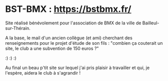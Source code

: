 # BST-BMX : https://bstbmx.fr/

Site réalisé bénévolement pour l'association de BMX de la ville de Bailleul-sur-Thérain.

A la base, le mail d'un ancien collègue (et ami) cherchant des renseignements pour le projet d'étude de son fils : "combien ça couterait un site, le club a une subvention de 150 euros ?" 

:) :) :)

Au final un beau p'tit site sur lequel j'ai pris plaisir à travailler et qui, je l'espère, aidera le club à s'agrandir !
